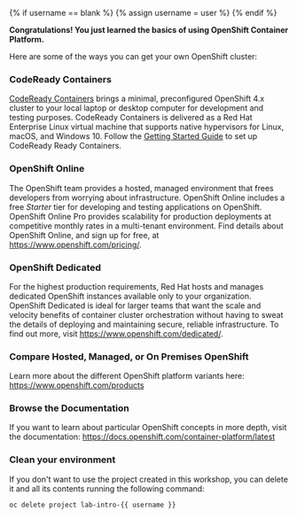 
{% if username == blank %}
  {% assign username = user %}
{% endif %}



**Congratulations! You just learned the basics of using OpenShift Container Platform.**

Here are some of the ways you can get your own OpenShift cluster:

### CodeReady Containers

[CodeReady Containers](https://developers.redhat.com/products/codeready-containers) brings a minimal, preconfigured OpenShift 4.x cluster to your local laptop or desktop computer for development and testing purposes. CodeReady Containers is delivered as a Red Hat Enterprise Linux virtual machine that supports native hypervisors for Linux, macOS, and Windows 10. Follow the [Getting Started Guide](https://code-ready.github.io/crc/) to set up CodeReady Ready Containers.

### OpenShift Online

The OpenShift team provides a hosted, managed environment that frees developers from worrying about infrastructure. OpenShift Online includes a free *Starter* tier for developing and testing applications on OpenShift. OpenShift Online Pro provides scalability for production deployments at competitive monthly rates in a multi-tenant environment. Find details about OpenShift Online, and sign up for free, at https://www.openshift.com/pricing/.

### OpenShift Dedicated

For the highest production requirements, Red Hat hosts and manages dedicated OpenShift instances available only to your organization. OpenShift Dedicated is ideal for larger teams that want the scale and velocity benefits of container cluster orchestration without having to sweat the details of deploying and maintaining secure, reliable infrastructure. To find out more, visit https://www.openshift.com/dedicated/.

### Compare Hosted, Managed, or On Premises OpenShift

Learn more about the different OpenShift platform variants here: https://www.openshift.com/products

### Browse the Documentation

If you want to learn about particular OpenShift concepts in more depth, visit the documentation: https://docs.openshift.com/container-platform/latest


### Clean your environment


If you don't want to use the project created in this workshop, you can delete it and all its contents running the following command:

```execute
oc delete project lab-intro-{{ username }}
```
